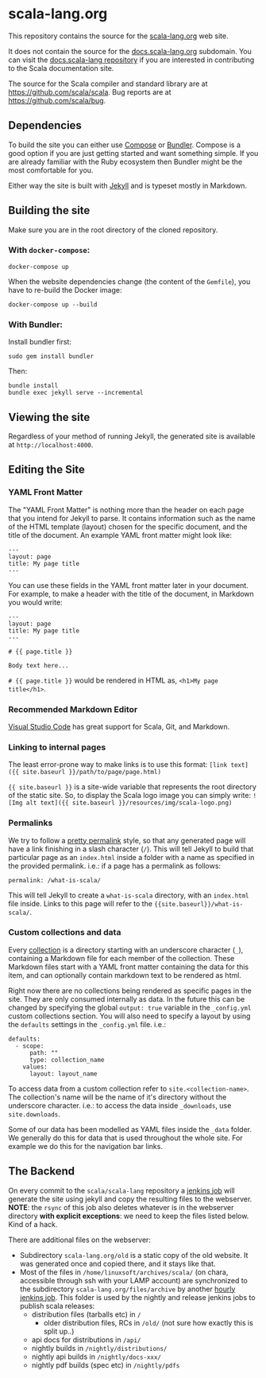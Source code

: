 # scala-lang.org

This repository contains the source for the [scala-lang.org](https://scala-lang.org) web site.

It does not contain the source for the [docs.scala-lang.org](https://docs.scala-lang.org) subdomain. You can visit the [docs.scala-lang repository](https://github.com/scala/docs.scala-lang) if you are interested in contributing to the Scala documentation site.

The source for the Scala compiler and standard library are at https://github.com/scala/scala. Bug reports are at https://github.com/scala/bug.

## Dependencies

To build the site you can either use [Compose](https://github.com/docker/compose) or [Bundler](https://github.com/bundler/bundler). Compose is a good option if you are just getting
started and want something simple. If you are already familiar with the Ruby ecosystem then Bundler
might be the most comfortable for you.

Either way the site is built with [Jekyll](https://github.com/jekyll/jekyll) and is typeset mostly in
Markdown.

## Building the site
Make sure you are in the root directory of the cloned repository.
### With `docker-compose`:
```
docker-compose up
```

When the website dependencies change (the content of the `Gemfile`),
you have to re-build the Docker image:

```
docker-compose up --build
```

### With Bundler:

Install bundler first:

```
sudo gem install bundler
```

Then:

```
bundle install
bundle exec jekyll serve --incremental
```

## Viewing the site

Regardless of your method of running Jekyll, the generated site is available at `http://localhost:4000`.

## Editing the Site

### YAML Front Matter

The "YAML Front Matter" is nothing more than the header on each page that you intend for Jekyll to parse. It contains information such as the name of the HTML template (layout) chosen for the specific document, and the title of the document. An example YAML front matter might look like:

    ---
    layout: page
    title: My page title
    ---

You can use these fields in the YAML front matter later in your document. For example, to make a header with the title of the document, in Markdown you would write:

    ---
    layout: page
    title: My page title
    ---

    # {{ page.title }}

    Body text here...

`# {{ page.title }}` would be rendered in HTML as, `<h1>My page title</h1>`.

### Recommended Markdown Editor

[Visual Studio Code](https://github.com/Microsoft/vscode) has great support for Scala, Git, and Markdown.

### Linking to internal pages

The least error-prone way to make links is to use this format: `[link text]({{ site.baseurl }}/path/to/page/page.html)`

`{{ site.baseurl }}` is a site-wide variable that represents the root directory of the static site. So, to display the Scala logo image you can simply write: `![Img alt text]({{ site.baseurl }}/resources/img/scala-logo.png)`

### Permalinks

We try to follow a [pretty permalink](https://jekyllrb.com/docs/permalinks/) style, so that any generated page will have a link finishing in a slash character (`/`). This will tell Jekyll to build that particular page as an `index.html` inside a folder with a name as specified in the provided permalink. i.e.: if a page has a permalink as follows:

`permalink: /what-is-scala/`

This will tell Jekyll to create a `what-is-scala` directory, with an `index.html` file inside. Links to this page will refer to the `{{site.baseurl}}/what-is-scala/`.

### Custom collections and data

Every [collection](https://jekyllrb.com/docs/collections/) is a directory starting with an underscore character (`_`), containing a Markdown file for each member of the collection. These Markdown files start with a YAML front matter containing the data for this item, and can optionally contain markdown text to be rendered as html.

Right now there are no collections being rendered as specific pages in the site. They are only consumed internally as data. In the future this can be changed by specifying the global `output: true` variable in the `_config.yml` custom collections section. You will also need to specify a layout by using the `defaults` settings in the `_config.yml` file. i.e.:

```
defaults:
  - scope:
      path: ""
      type: collection_name
    values:
      layout: layout_name
```

To access data from a custom collection refer to `site.<collection-name>`. The collection's name will be the name of it's directory without the underscore character. i.e.: to access the data inside `_downloads`, use `site.downloads`.

Some of our data has been modelled as YAML files inside the `_data` folder. We generally do this for data that is used throughout the whole site. For example we do this for the navigation bar links.

## The Backend

On every commit to the `scala/scala-lang` repository a [jenkins job](https://scala-webapps.epfl.ch/jenkins/view/All/job/production_scala-lang.org-builder/) will generate the site using jekyll and copy the resulting files to the webserver. **NOTE**: the `rsync` of this job also deletes whatever is in the webserver directory **with explicit exceptions**: we need to keep the files listed below. Kind of a hack.

There are additional files on the webserver:

  - Subdirectory `scala-lang.org/old` is a static copy of the old website. It was generated once and copied there, and it stays like that.
  - Most of the files in `/home/linuxsoft/archives/scala/` (on chara, accessible through ssh with your LAMP account) are synchronized to the subdirectory `scala-lang.org/files/archive` by another [hourly jenkins job](https://scala-webapps.epfl.ch/jenkins/view/All/job/production_scala-lang.org-scala-dist-archive-sync/). This folder is used by the nightly and release jenkins jobs to publish scala releases:
    - distribution files (tarballs etc) in `/`
      - older distribution files, RCs in `/old/` (not sure how exactly this is split up..)
    - api docs for distributions in `/api/`
    - nightly builds in `/nightly/distributions/`
    - nightly api builds in `/nightly/docs-xxx/`
    - nightly pdf builds (spec etc) in `/nightly/pdfs`
